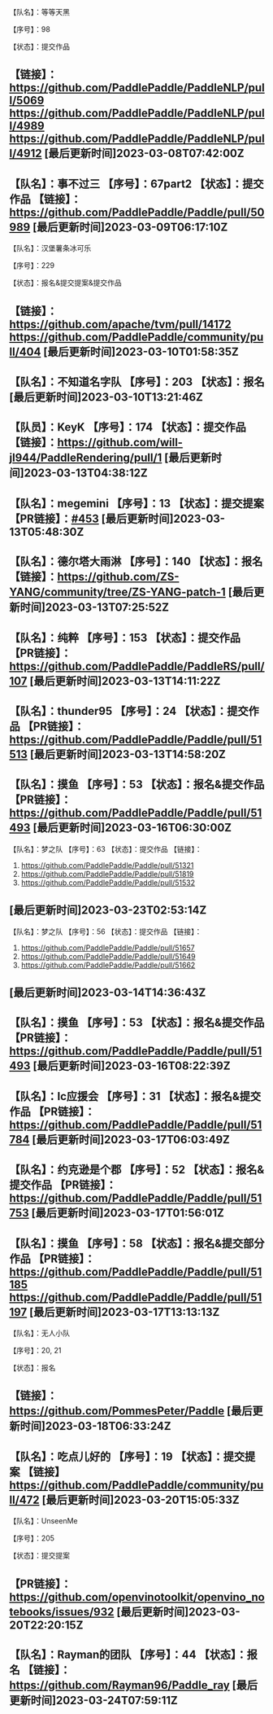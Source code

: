 【队名】：等等天黑

【序号】：98

【状态】：提交作品

【链接】：https://github.com/PaddlePaddle/PaddleNLP/pull/5069
https://github.com/PaddlePaddle/PaddleNLP/pull/4989
https://github.com/PaddlePaddle/PaddleNLP/pull/4912
[最后更新时间]2023-03-08T07:42:00Z
--------------------
【队名】：事不过三
【序号】：67part2
【状态】：提交作品
【链接】：https://github.com/PaddlePaddle/Paddle/pull/50989
[最后更新时间]2023-03-09T06:17:10Z
--------------------
【队名】：汉堡薯条冰可乐

【序号】：229

【状态】：报名&提交提案&提交作品

【链接】：https://github.com/apache/tvm/pull/14172  https://github.com/PaddlePaddle/community/pull/404
[最后更新时间]2023-03-10T01:58:35Z
--------------------
【队名】：不知道名字队
【序号】：203
【状态】：报名
[最后更新时间]2023-03-10T13:21:46Z
--------------------
【队员】：KeyK
【序号】：174
【状态】：提交作品
【链接】：https://github.com/will-jl944/PaddleRendering/pull/1
[最后更新时间]2023-03-13T04:38:12Z
--------------------
【队名】：megemini
【序号】：13
【状态】：提交提案
【PR链接】：[#453](https://github.com/PaddlePaddle/community/pull/453)
[最后更新时间]2023-03-13T05:48:30Z
--------------------
【队名】：德尔塔大雨淋
【序号】：140
【状态】：报名
【链接】：https://github.com/ZS-YANG/community/tree/ZS-YANG-patch-1
[最后更新时间]2023-03-13T07:25:52Z
--------------------
【队名】：纯粹
【序号】：153
【状态】：提交作品
【PR链接】：https://github.com/PaddlePaddle/PaddleRS/pull/107
[最后更新时间]2023-03-13T14:11:22Z
--------------------
【队名】：thunder95
【序号】：24
【状态】：提交作品
【PR链接】：https://github.com/PaddlePaddle/Paddle/pull/51513
[最后更新时间]2023-03-13T14:58:20Z
--------------------
【队名】：摸鱼
【序号】：53
【状态】：报名&提交作品
【PR链接】：https://github.com/PaddlePaddle/Paddle/pull/51493
[最后更新时间]2023-03-16T06:30:00Z
--------------------
【队名】：梦之队
【序号】：63
【状态】：提交作品
【链接】：
1. https://github.com/PaddlePaddle/Paddle/pull/51321
2. https://github.com/PaddlePaddle/Paddle/pull/51819
3. https://github.com/PaddlePaddle/Paddle/pull/51532

[最后更新时间]2023-03-23T02:53:14Z
--------------------
【队名】：梦之队
【序号】：56
【状态】：提交作品
【链接】：
1. https://github.com/PaddlePaddle/Paddle/pull/51657
2. https://github.com/PaddlePaddle/Paddle/pull/51649
3. https://github.com/PaddlePaddle/Paddle/pull/51662

[最后更新时间]2023-03-14T14:36:43Z
--------------------
【队名】：摸鱼
【序号】：53
【状态】：报名&提交作品
【PR链接】：https://github.com/PaddlePaddle/Paddle/pull/51493
[最后更新时间]2023-03-16T08:22:39Z
--------------------
【队名】：lc应援会
【序号】：31
【状态】：报名&提交作品
【PR链接】：https://github.com/PaddlePaddle/Paddle/pull/51784
[最后更新时间]2023-03-17T06:03:49Z
--------------------
【队名】：约克逊是个郡
【序号】：52
【状态】：报名&提交作品
【PR链接】：https://github.com/PaddlePaddle/Paddle/pull/51753
[最后更新时间]2023-03-17T01:56:01Z
--------------------
【队名】：摸鱼
【序号】：58
【状态】：报名&提交部分作品
【PR链接】：https://github.com/PaddlePaddle/Paddle/pull/51185 https://github.com/PaddlePaddle/Paddle/pull/51197
[最后更新时间]2023-03-17T13:13:13Z
--------------------
【队名】：无人小队

【序号】：20, 21

【状态】：报名

【链接】：https://github.com/PommesPeter/Paddle
[最后更新时间]2023-03-18T06:33:24Z
--------------------
【队名】：吃点儿好的
【序号】：19
【状态】：提交提案
【链接】https://github.com/PaddlePaddle/community/pull/472
[最后更新时间]2023-03-20T15:05:33Z
--------------------
【队名】：UnseenMe

【序号】：205

【状态】：提交提案

【PR链接】：https://github.com/openvinotoolkit/openvino_notebooks/issues/932
[最后更新时间]2023-03-20T22:20:15Z
--------------------
【队名】：Rayman的团队
【序号】：44
【状态】：报名
【链接】：https://github.com/Rayman96/Paddle_ray
[最后更新时间]2023-03-24T07:59:11Z
--------------------
